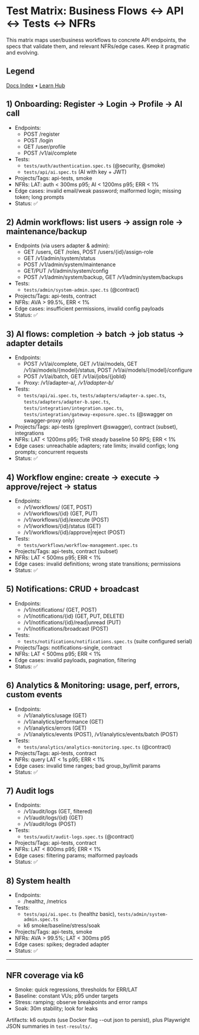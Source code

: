 # Test Matrix: Business Flows ↔ API ↔ Tests ↔ NFRs

This matrix maps user/business workflows to concrete API endpoints, the specs that validate them, and relevant NFRs/edge cases. Keep it pragmatic and evolving.

## Legend

[Docs Index](README.md) • [Learn Hub](../learn/INDEX.md)

## 1) Onboarding: Register → Login → Profile → AI call
- Endpoints:
  - POST /register
  - POST /login
  - GET /user/profile
  - POST /v1/ai/complete
- Tests:
  - `tests/auth/authentication.spec.ts` (@security, @smoke)
  - `tests/api/ai.spec.ts` (AI with key + JWT)
- Projects/Tags: api-tests, smoke
- NFRs: LAT: auth < 300ms p95; AI < 1200ms p95; ERR < 1%
- Edge cases: invalid email/weak password; malformed login; missing token; long prompts
- Status: ✅

## 2) Admin workflows: list users → assign role → maintenance/backup
- Endpoints (via users adapter & admin):
  - GET /users, GET /roles, POST /users/{id}/assign-role
  - GET /v1/admin/system/status
  - POST /v1/admin/system/maintenance
  - GET/PUT /v1/admin/system/config
  - POST /v1/admin/system/backup, GET /v1/admin/system/backups
- Tests:
  - `tests/admin/system-admin.spec.ts` (@contract)
- Projects/Tags: api-tests, contract
- NFRs: AVA > 99.5%, ERR < 1%
- Edge cases: insufficient permissions, invalid config payloads
- Status: ✅

## 3) AI flows: completion → batch → job status → adapter details
- Endpoints:
  - POST /v1/ai/complete, GET /v1/ai/models, GET /v1/ai/models/{model}/status, POST /v1/ai/models/{model}/configure
  - POST /v1/ai/batch, GET /v1/ai/jobs/{jobId}
  - Proxy: /v1/adapter-a/*, /v1/adapter-b/*
- Tests:
  - `tests/api/ai.spec.ts`, `tests/adapters/adapter-a.spec.ts`, `tests/adapters/adapter-b.spec.ts`, `tests/integration/integration.spec.ts`, `tests/integration/gateway-exposure.spec.ts` (@swagger on swagger-proxy only)
- Projects/Tags: api-tests (grepInvert @swagger), contract (subset), integrations
- NFRs: LAT < 1200ms p95; THR steady baseline 50 RPS; ERR < 1%
- Edge cases: unreachable adapters; rate limits; invalid configs; long prompts; concurrent requests
- Status: ✅

## 4) Workflow engine: create → execute → approve/reject → status
- Endpoints:
  - /v1/workflows/ (GET, POST)
  - /v1/workflows/{id} (GET, PUT)
  - /v1/workflows/{id}/execute (POST)
  - /v1/workflows/{id}/status (GET)
  - /v1/workflows/{id}/approve|reject (POST)
- Tests:
  - `tests/workflows/workflow-management.spec.ts`
- Projects/Tags: api-tests, contract (subset)
- NFRs: LAT < 500ms p95; ERR < 1%
- Edge cases: invalid definitions; wrong state transitions; permissions
- Status: ✅

## 5) Notifications: CRUD + broadcast
- Endpoints:
  - /v1/notifications/ (GET, POST)
  - /v1/notifications/{id} (GET, PUT, DELETE)
  - /v1/notifications/{id}/read|unread (PUT)
  - /v1/notifications/broadcast (POST)
- Tests:
  - `tests/notifications/notifications.spec.ts` (suite configured serial)
- Projects/Tags: notifications-single, contract
- NFRs: LAT < 500ms p95; ERR < 1%
- Edge cases: invalid payloads, pagination, filtering
- Status: ✅

## 6) Analytics & Monitoring: usage, perf, errors, custom events
- Endpoints:
  - /v1/analytics/usage (GET)
  - /v1/analytics/performance (GET)
  - /v1/analytics/errors (GET)
  - /v1/analytics/events (POST), /v1/analytics/events/batch (POST)
- Tests:
  - `tests/analytics/analytics-monitoring.spec.ts` (@contract)
- Projects/Tags: api-tests, contract
- NFRs: query LAT < 1s p95; ERR < 1%
- Edge cases: invalid time ranges; bad group_by/limit params
- Status: ✅

## 7) Audit logs
- Endpoints:
  - /v1/audit/logs (GET, filtered)
  - /v1/audit/logs/{id} (GET)
  - /v1/audit/logs (POST)
- Tests:
  - `tests/audit/audit-logs.spec.ts` (@contract)
- Projects/Tags: api-tests, contract
- NFRs: LAT < 800ms p95; ERR < 1%
- Edge cases: filtering params; malformed payloads
- Status: ✅

## 8) System health
- Endpoints:
  - /healthz, /metrics
- Tests:
  - `tests/api/ai.spec.ts` (healthz basic), `tests/admin/system-admin.spec.ts`
  - k6 smoke/baseline/stress/soak
- Projects/Tags: api-tests, smoke
- NFRs: AVA > 99.5%; LAT < 300ms p95
- Edge cases: spikes; degraded adapter
- Status: ✅

---

## NFR coverage via k6
- Smoke: quick regressions, thresholds for ERR/LAT
- Baseline: constant VUs; p95 under targets
- Stress: ramping; observe breakpoints and error ramps
- Soak: 30m stability; look for leaks

Artifacts: k6 outputs (use Docker flag --out json to persist), plus Playwright JSON summaries in `test-results/`.
